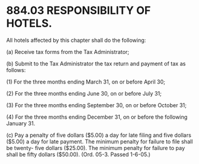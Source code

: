 884.03 RESPONSIBILITY OF HOTELS.
================================

All hotels affected by this chapter shall do the following:

​(a) Receive tax forms from the Tax Administrator;

​(b) Submit to the Tax Administrator the tax return and payment of tax
as follows:

​(1) For the three months ending March 31, on or before April 30;

​(2) For the three months ending June 30, on or before July 31;

​(3) For the three months ending September 30, on or before October 31;

​(4) For the three months ending December 31, on or before the following
January 31.

​(c) Pay a penalty of five dollars (\$5.00) a day for late filing and
five dollars (\$5.00) a day for late payment. The minimum penalty for
failure to file shall be twenty- five dollars (\$25.00). The minimum
penalty for failure to pay shall be fifty dollars (\$50.00). (Ord. 05-3.
Passed 1-6-05.)

